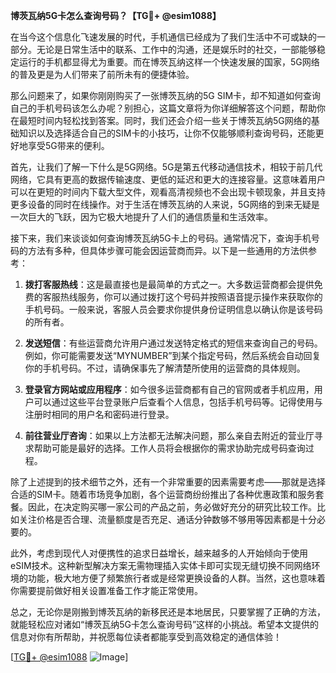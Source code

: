 **博茨瓦纳5G卡怎么查询号码？【TG💪+ @esim1088】**

在当今这个信息化飞速发展的时代，手机通信已经成为了我们生活中不可或缺的一部分。无论是日常生活中的联系、工作中的沟通，还是娱乐时的社交，一部能够稳定运行的手机都显得尤为重要。而在博茨瓦纳这样一个快速发展的国家，5G网络的普及更是为人们带来了前所未有的便捷体验。

那么问题来了，如果你刚刚购买了一张博茨瓦纳的5G SIM卡，却不知道如何查询自己的手机号码该怎么办呢？别担心，这篇文章将为你详细解答这个问题，帮助你在最短时间内轻松找到答案。同时，我们还会介绍一些关于博茨瓦纳5G网络的基础知识以及选择适合自己的SIM卡的小技巧，让你不仅能够顺利查询号码，还能更好地享受5G带来的便利。

首先，让我们了解一下什么是5G网络。5G是第五代移动通信技术，相较于前几代网络，它具有更高的数据传输速度、更低的延迟和更大的连接容量。这意味着用户可以在更短的时间内下载大型文件，观看高清视频也不会出现卡顿现象，并且支持更多设备的同时在线操作。对于生活在博茨瓦纳的人来说，5G网络的到来无疑是一次巨大的飞跃，因为它极大地提升了人们的通信质量和生活效率。

接下来，我们来谈谈如何查询博茨瓦纳5G卡上的号码。通常情况下，查询手机号码的方法有多种，但具体步骤可能会因运营商而异。以下是一些通用的方法供参考：

1. **拨打客服热线**：这是最直接也是最简单的方式之一。大多数运营商都会提供免费的客服热线服务，你可以通过拨打这个号码并按照语音提示操作来获取你的手机号码。一般来说，客服人员会要求你提供身份证明信息以确认你是该号码的所有者。

2. **发送短信**：有些运营商允许用户通过发送特定格式的短信来查询自己的号码。例如，你可能需要发送“MYNUMBER”到某个指定号码，然后系统会自动回复你的手机号码。不过，请确保事先了解清楚所使用的运营商的具体规则。

3. **登录官方网站或应用程序**：如今很多运营商都有自己的官网或者手机应用，用户可以通过这些平台登录账户后查看个人信息，包括手机号码等。记得使用与注册时相同的用户名和密码进行登录。

4. **前往营业厅咨询**：如果以上方法都无法解决问题，那么亲自去附近的营业厅寻求帮助可能是最好的选择。工作人员将会根据你的需求协助完成号码查询过程。

除了上述提到的技术细节之外，还有一个非常重要的因素需要考虑——那就是选择合适的SIM卡。随着市场竞争加剧，各个运营商纷纷推出了各种优惠政策和服务套餐。因此，在决定购买哪一家公司的产品之前，务必做好充分的研究比较工作。比如关注价格是否合理、流量额度是否充足、通话分钟数够不够用等因素都是十分必要的。

此外，考虑到现代人对便携性的追求日益增长，越来越多的人开始倾向于使用eSIM技术。这种新型解决方案无需物理插入实体卡即可实现无缝切换不同网络环境的功能，极大地方便了频繁旅行者或是经常更换设备的人群。当然，这也意味着你需要提前做好相关设置准备工作才能正常使用。

总之，无论你是刚搬到博茨瓦纳的新移民还是本地居民，只要掌握了正确的方法，就能轻松应对诸如“博茨瓦纳5G卡怎么查询号码”这样的小挑战。希望本文提供的信息对你有所帮助，并祝愿每位读者都能享受到高效稳定的通信体验！

[[TG💪+ @esim1088](https://t.me/s/esim1088) ![Image](https://i.postimg.cc/4NQfJmqS/Snipaste-2025-05-13-00-14-12.png)]